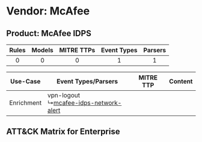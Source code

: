 Vendor: McAfee
==============
Product: McAfee IDPS
--------------------
| Rules | Models | MITRE TTPs | Event Types | Parsers |
|:-----:|:------:|:----------:|:-----------:|:-------:|
|   0   |   0    |     0      |      1      |    1    |

|  Use-Case  | Event Types/Parsers    | MITRE TTP | Content    |
|:----------:| ---- | --------- | ---- |
| Enrichment |  vpn-logout<br> ↳[mcafee-idps-network-alert](Ps/pC_mcafeeidpsnetworkalert.md)<br> |    | [](RM/r_m_mcafee_mcafee_idps_Enrichment.md) |

ATT&CK Matrix for Enterprise
----------------------------

